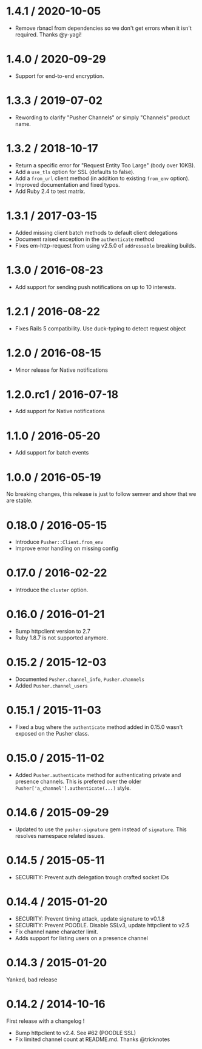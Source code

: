 1.4.1 / 2020-10-05
==================

  * Remove rbnacl from dependencies so we don't get errors when it isn't
    required. Thanks @y-yagi!

1.4.0 / 2020-09-29
==================

  * Support for end-to-end encryption.

1.3.3 / 2019-07-02
==================

  * Rewording to clarify "Pusher Channels" or simply "Channels" product name.

1.3.2 / 2018-10-17
==================

  * Return a specific error for "Request Entity Too Large" (body over 10KB).
  * Add a `use_tls` option for SSL (defaults to false).
  * Add a `from_url` client method (in addition to existing `from_env` option).
  * Improved documentation and fixed typos.
  * Add Ruby 2.4 to test matrix.

1.3.1 / 2017-03-15
==================

  * Added missing client batch methods to default client delegations
  * Document raised exception in the `authenticate` method
  * Fixes em-http-request from using v2.5.0 of `addressable` breaking builds.

1.3.0 / 2016-08-23
==================

  * Add support for sending push notifications on up to 10 interests.

1.2.1 / 2016-08-22
==================

  * Fixes Rails 5 compatibility. Use duck-typing to detect request object

1.2.0 / 2016-08-15
==================

  * Minor release for Native notifications

1.2.0.rc1 / 2016-07-18
==================

  * Add support for Native notifications

1.1.0 / 2016-05-20
==================

  * Add support for batch events

1.0.0 / 2016-05-19
==================

No breaking changes, this release is just to follow semver and show that we
are stable.

0.18.0 / 2016-05-15
==================

  * Introduce `Pusher::Client.from_env`
  * Improve error handling on missing config

0.17.0 / 2016-02-22
==================

  * Introduce the `cluster` option.

0.16.0 / 2016-01-21
==================

  * Bump httpclient version to 2.7
  * Ruby 1.8.7 is not supported anymore.

0.15.2 / 2015-12-03
==================

  * Documented `Pusher.channel_info`, `Pusher.channels`
  * Added `Pusher.channel_users`

0.15.1 / 2015-11-03
==================

  * Fixed a bug where the `authenticate` method added in 0.15.0 wasn't exposed on the Pusher class.

0.15.0 / 2015-11-02
==================

  * Added `Pusher.authenticate` method for authenticating private and presence channels.
    This is prefered over the older `Pusher['a_channel'].authenticate(...)` style.

0.14.6 / 2015-09-29
==================
  * Updated to use the `pusher-signature` gem instead of `signature`.
    This resolves namespace related issues.

0.14.5 / 2015-05-11
==================

  * SECURITY: Prevent auth delegation trough crafted socket IDs

0.14.4 / 2015-01-20
==================

  * SECURITY: Prevent timing attack, update signature to v0.1.8
  * SECURITY: Prevent POODLE. Disable SSLv3, update httpclient to v2.5
  * Fix channel name character limit.
  * Adds support for listing users on a presence channel

0.14.3 / 2015-01-20
==================

Yanked, bad release

0.14.2 / 2014-10-16
==================

First release with a changelog !

  * Bump httpclient to v2.4. See #62 (POODLE SSL)
  * Fix limited channel count at README.md. Thanks @tricknotes
